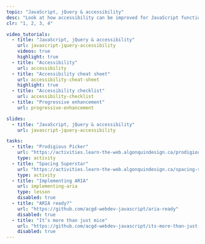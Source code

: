 ```yaml
---
topic: "JavaScript, jQuery & accessibility"
desc: "Look at how accessibility can be improved for JavaScript functionality using ARIA."
clr: "1, 2, 3, 4"

video_tutorials:
  - title: "JavaScript, jQuery & accessibility"
    url: javascript-jquery-accessibility
    videos: true
    highlight: true
  - title: "Accessibility"
    url: accessibility
  - title: "Accessibility cheat sheet"
    url: accessibility-cheat-sheet
    highlight: true
  - title: "Accessibility checklist"
    url: accessibility-checklist
  - title: "Progressive enhancement"
    url: progressive-enhancement

slides:
  - title: "JavaScript, jQuery & accessibility"
    url: javascript-jquery-accessibility

tasks:
  - title: "Prodigious Picker"
    url: "https://activities.learn-the-web.algonquindesign.ca/prodigious-picker/"
    type: activity
  - title: "Spacing Superstar"
    url: "https://activities.learn-the-web.algonquindesign.ca/spacing-superstar/"
    type: activity
  - title: "Implementing ARIA"
    url: implementing-aria
    type: lesson
    disabled: true
  - title: "ARIA ready?"
    url: "https://github.com/acgd-webdev-javascript/aria-ready"
    disabled: true
  - title: "It’s more than just mice"
    url: "https://github.com/acgd-webdev-javascript/its-more-than-just-mice"
    disabled: true
---
```

